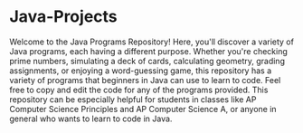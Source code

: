 # Java-Projects
Welcome to the Java Programs Repository! Here, you'll discover a variety of Java programs, each having a different purpose. Whether you're checking prime numbers, simulating a deck of cards, calculating geometry, grading assignments, or enjoying a word-guessing game, this repository has a variety of programs that beginners in Java can use to learn to code. Feel free to copy and edit the code for any of the programs provided. This repository can be especially helpful for students in classes like AP Computer Science Principles and AP Computer Science A, or anyone in general who wants to learn to code in Java.
